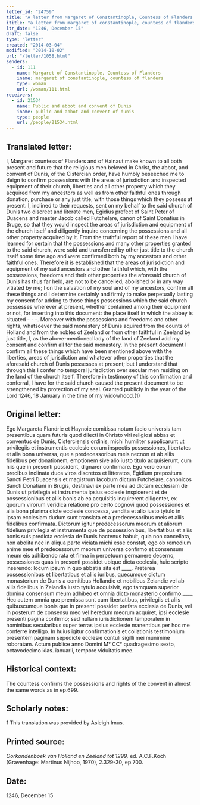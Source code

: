 ```yaml
---
letter_id: "24759"
title: "A letter from Margaret of Constantinople, Countess of Flanders (1246, December 15)"
ititle: "a letter from margaret of constantinople, countess of flanders (1246, december 15)"
ltr_date: "1246, December 15"
draft: false
type: "letter"
created: "2014-03-04"
modified: "2014-10-02"
url: "/letter/1058.html"
senders:
  - id: 111
    name: Margaret of Constantinople, Countess of Flanders
    iname: margaret of constantinople, countess of flanders
    type: woman
    url: /woman/111.html
receivers:
  - id: 21534
    name: Public and abbot and convent of Dunis
    iname: public and abbot and convent of dunis
    type: people
    url: /people/21534.html
---
```

<h2> Translated letter:</h2>I, Margaret countess of Flanders and of Hainaut make known to all both present and future that the religious men beloved in Christ, the abbot, and convent of Dunis, of the Cistercian order, have humbly beseeched me to deign to confirm possessions with the areas of jurisdiction and inspected equipment of their church, liberties and all other property which they acquired from my ancestors as well as from other faithful ones through donation, purchase or any just title, with those things which they possess at present. I, inclined to their requests, sent on my behalf to the said church of Dunis two discreet and literate men, Egidius prefect of Saint Peter of Duacens and master Jacob called Futchelare, canon of Saint Donatius in Bruge, so that they would inspect the areas of jurisdiction and equipment of the church itself and diligently inquire concerning the possessions and all other property acquired by it.  From the truthful report of these men I have learned for certain that the possessions and many other properties granted to the said church, were sold and transferred by other just title to the church itself some time ago and were confirmed both by my ancestors and other faithful ones. Therefore it is established that the areas of jurisdiction and equipment of my said ancestors and other faithful which, with the possessions, freedoms and their other properties the aforesaid church of Dunis has thus far held, are not to be cancelled, abolished or in any way vitiated by me; I on the salvation of my soul and of my ancestors, confirm all these things and I determine certainly and firmly to make perpetually lasting my consent for adding to those things possessions which the said church possesses wherever at present, whether contained among their equipment or not, for inserting into this document: the place itself in which the abbey is situated - - -.  Moreover with the possessions and freedoms and other rights, whatsoever the said monastery of Dunis aquired from the counts of Holland and from the nobles of Zeeland or from other faithful in Zeeland by just title, I, as the above-mentioned lady of the land of Zeeland add my consent and confirm all for the said monastery.  In the present document I confirm all these things which have been mentioned above with the liberties, areas of jurisdiction and whatever other properties that the aforesaid church of Dunis possesses at present; but I understand that through this I confer no temporal jurisdiction over secular men residing on the land of the church itself.
	Therefore in testimony of this confirmation and conferral, I have for the said church caused the present document to be strengthened by protection of my seal.
	Granted publicly in the year of the Lord 1246, 18 January in the time of my widowhood.(1)
<h2 class="mt-4"> Original letter:</h2>Ego Margareta Flandrie et Haynoie comitissa notum facio universis tam presentibus quam futuris quod dilecti in Christo viri religiosi abbas et conventus de Dunis, Cisterciensis ordinis, michi humiliter supplicarunt ut privilegiis et instrumentis ecclesie eorum inspectis possessiones,  libertates et alia bona universa, que a predecessoribus meis necnon et ab aliis fidelibus per donationem, emptionem sive alio iusto titulo acquisierunt, cum hiis que in presenti possident, dignarer confirmare. Ego vero eorum precibus inclinata duos viros discretos et litteratos, Egidium prepositum Sancti Petri Duacensis et magistrum Iacobum dictum Futchelare, canonicos Sancti Donatiani in Brugis, destinavi ex parte mea ad dictam ecclesiam de Dunis ut privilegia et instrumenta ipsius ecclesie inspicerent et de possessionibus et aliis bonis ab ea acquisitis inquirerent diligenter, ex quorum virorum veridica relatione pro certo cognovi quod possessiones et alia bona plurima dicte ecclesie concessa, vendita et alio iusto tytulo in ipsam ecclesiam dudum sunt translata et a predecessoribus meis et aliis fidelibus confirmata. Dictorum igitur predecessorum meorum et aliorum fidelium privilegia et instrumenta que de possessionibus, libertatibus et aliis bonis suis predicta ecclesia de Dunis hactenus habuit, quia non cancellata, non abolita nec in aliqua parte viciata michi esse constat, ego ob remedium anime mee et predecessorum meorum universa confirmo et consensum meum eis adhibendo rata et firma in perpetuum permanere decerno, possessiones quas in presenti possidet ubique dicta ecclesia, huic scripto inserendo: locum ipsum in quo abbatia sita est  ____. Preterea possessionibus et libertatibus et aliis iuribus, quecumque dictum monasterium de Dunis a comitibus Hollandie et nobilibus Zelandie vel ab aliis fidelibus in Zelandia iusto tytulo acquisivit, ego tamquam superior domina consensum meum adhibeo et omnia dicto monasterio confirmo.____.  Hec autem omnia que premissa sunt cum libertatibus, privilegiis et aliis quibuscumque bonis que in presenti possidet prefata ecclesia de Dunis, vel in posterum de consensu meo vel heredum meorum acquiret, ipsi ecclesie presenti pagina confirmo; sed nullam iurisdictionem temporalem in hominibus secularibus super terras ipsius ecclesie manentibus per hoc me conferre intelligo.
In huius igitur confirmationis et collationis testimonium presentem paginam sepedicte ecclesie contuli sigilli mei munimine roboratam.
Actum publice anno Domini M° CC°  quadragesimo sexto, octavodecimo klas. ianuarii, tempore viduitatis mee.
<h2 class="mt-4"> Historical context:</h2>The countess confirms the possessions and rights of the convent in almost the same words as in ep.699.
<h2 class="mt-4"> Scholarly notes:</h2>1 This translation was provided by Asleigh Imus.
<h2 class="mt-4"> Printed source:</h2><p><em>Oorkondenboek van Holland en Zeeland tot 1299,</em> ed. A.C.F.Koch (Gravenhage: Martinus Nijhoo, 1970), 2.329-30, ep.700.</p><h2 class="mt-4"> Date:</h2>1246, December 15